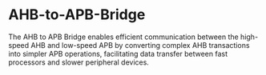 # AHB-to-APB-Bridge
The AHB to APB Bridge enables efficient communication between the high-speed AHB and low-speed APB by converting complex AHB transactions into simpler APB operations, facilitating data transfer between fast processors and slower peripheral devices.
